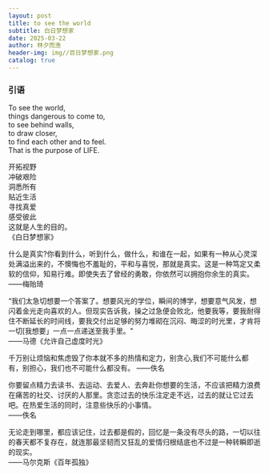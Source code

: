 ```yaml
---
layout: post
title: to see the world
subtitle: 白日梦想家
date: 2025-03-22
author: 林夕而渔
header-img: img//百日梦想家.png
catalog: true
---
```


### 引语

To see the world,  
things dangerous to come to,  
to see behind walls,  
to draw closer,  
to find each other and to feel.  
That is the purpose of LIFE.  

开拓视野  
冲破艰险  
洞悉所有  
贴近生活  
寻找真爱  
感受彼此  
这就是人生的目的。  
《白日梦想家》  

什么是真实?你看到什么，听到什么，做什么，和谁在一起，如果有一种从心灵深处满溢出来的，不懊悔也不羞耻的，平和与喜悦，那就是真实。这是一种笃定又柔软的信仰，知易行难。即使失去了曾经的勇敢，你依然可以拥抱你余生的真实。   
——梅贻琦   

“我们太急切想要一个答案了。想要风光的学位，瞬间的博学，想要意气风发，想闪着金光走向喜欢的人。但现实告诉我，操之过急便会败北，他要我等，要我耐得住不断延长的时间线，要我交付出足够的努力堆砌在沉闷、晦涩的时光里，才肯将一切[我想要」一点一点递送至我手里。"   
——马德《允许自己虚度时光》   

千万别让烦恼和焦虑毁了你本就不多的热情和定力，别贪心,我们不可能什么都有，别担心，我们也不可能什么都没有。
——佚名   

你要留点精力去读书、去运动、去爱人、去奔赴你想要的生活，不应该把精力浪费在痛苦的社交、讨厌的人那里。贪恋过去的快乐注定走不远，过去的就让它过去吧。在热爱生活的同时，注意些快乐的小事情。   
——佚名   

无论走到哪里，都应该记住，过去都是假的，回忆是一条没有尽头的路，一切以往的春天都不复存在，就连那最坚韧而又狂乱的爱情归根结底也不过是一种转瞬即逝的现实。   
——马尔克斯《百年孤独》   

